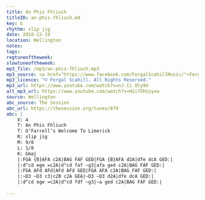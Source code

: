 ```yaml
---
title: An Phis Fhliuch
titleID: an-phis-fhliuch.md
key: G
rhythm: slip jig
date: 2018-12-19
location: Wellington 
notes:
tags: 
regtuneoftheweek: 
slowtuneoftheweek: 
mp3_file: /mp3/an-phis-fhliuch.mp3
mp3_source: <a href="https://www.facebook.com/FergalScahillMusic/">Fergal Scahill</a>, member of <a href="http://www.webanjo3.com/">We Banjo 3</a>
mp3_licence: "© Fergal Scahill. All Rights Reserved."
mp3_url: https://www.youtube.com/watch?v=nJ-Ii_OCy9U
alt_mp3_url: https://www.youtube.com/watch?v=Hzi7OhSzysw
source: Wellington
abc_source: The Session
abc_url: https://thesession.org/tunes/879
abc: |
    X: 4
    T: An Phis Fhliuch
    T: O’Farrell’s Welcome To Limerick
    R: slip jig
    M: 9/8
    L: 1/8
    K: Gmaj
    |:FGA {B}AFA c2A|BAG FAF GED|FGA {B}AFA d2A|dfe dcA GED:|
    |:d^cd ege =c2A|d^cd faf ~g3|afa ged c2A|BAG FAF GED:|
    |:FGA AFd AFd|AFd AFd GED|FGA AFA c2A|BAG FAF GED:|
    |:~D3 ~D3 c3|c2B c2A GEA|~D3 ~D3 d2A|dfe dcA GED:|
    |:d^cd ege =c2A|d^cd fdf ~g3|~a ged c2A|BAG FAF GED:|
 
---
```

